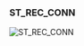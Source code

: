 ### ST_REC_CONN

![ST_REC_CONN](https://user-images.githubusercontent.com/116869307/214155169-b982c961-19de-4e7e-876a-55ba47f27411.png)














































